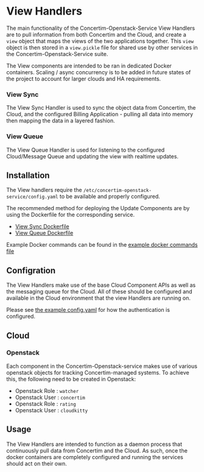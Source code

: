 # View Handlers

The main functionality of the Concertim-Openstack-Service View Handlers are to pull information from both Concertim and the Cloud, and create a `view` object that maps the views of the two applications together. This `view` object is then stored in a `view.pickle` file for shared use by other services in the Concertim-Openstack-Service suite.

The View components are intended to be ran in dedicated Docker containers. Scaling / async concurrency is to be added in future states of the project to account for larger clouds and HA requirements.

### View Sync

The View Sync Handler is used to sync the object data from Concertim, the Cloud, and the configured Billing Application - pulling all data into memory then mapping the data in a layered fashion.

### View Queue

The View Queue Handler is used for listening to the configured Cloud/Message Queue and updating the view with realtime updates.

## Installation

The View handlers require the `/etc/concertim-openstack-service/config.yaml` to be available and properly configured.

The recommended method for deploying the Update Components are by using the Dockerfile for the corresponding service.

- [View Sync Dockerfile](../Dockerfiles/Dockerfile.view_sync)
- [View Queue Dockerfile](../Dockerfiles/Dockerfile.view_queue)

Example Docker commands can be found in the [example docker commands file](../Dockerfiles/docker_commands_ex.txt)

## Configration

The View Handlers make use of the base Cloud Component APIs as well as the messaging queue for the Cloud. All of these should be configured and available in the Cloud environment that the view Handlers are running on.

Please see [the example config.yaml](../etc/config-sample.yaml) for how the authentication is configured.

## Cloud

### Openstack

Each component in the Concertim-Openstack-service makes use of various openstack objects for tracking Concertim-managed systems. To achieve this, the following need to be created in Openstack:

- Openstack Role : `watcher`
- Openstack User : `concertim`
- Openstack Role : `rating`
- Openstack User : `cloudkitty`

## Usage

The View Handlers are intended to function as a daemon process that continuously pull data from Concertim and the Cloud. As such, once the docker containers are completely configured and running the services should act on their own.
